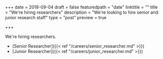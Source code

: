 +++
date = 2018-09-04
draft = false
featuredpath = "date"
linktitle = ""
title = "We're hiring researchers"
description = "We're looking to hire senior and junior research staff"
type = "post"
preview = true

+++

We're hiring researchers.

* [Senior Researcher]({{< ref "/careers/senior_researcher.md" >}})
* [Junior Researcher]({{< ref "/careers/junior_researcher.md" >}})
